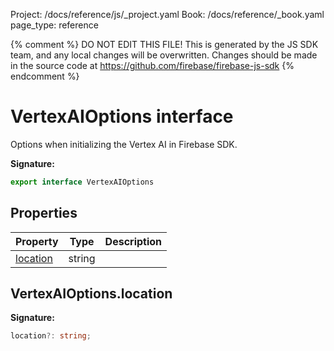 Project: /docs/reference/js/_project.yaml
Book: /docs/reference/_book.yaml
page_type: reference

{% comment %}
DO NOT EDIT THIS FILE!
This is generated by the JS SDK team, and any local changes will be
overwritten. Changes should be made in the source code at
https://github.com/firebase/firebase-js-sdk
{% endcomment %}

# VertexAIOptions interface
Options when initializing the Vertex AI in Firebase SDK.

<b>Signature:</b>

```typescript
export interface VertexAIOptions 
```

## Properties

|  Property | Type | Description |
|  --- | --- | --- |
|  [location](./vertexai.vertexaioptions.md#vertexaioptionslocation) | string |  |

## VertexAIOptions.location

<b>Signature:</b>

```typescript
location?: string;
```
